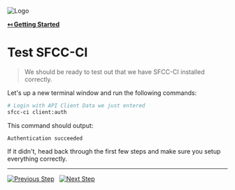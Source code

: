 ![Logo](https://sfccdevops.s3.amazonaws.com/logo-128.png "Logo")

**[↤ Getting Started](../README.md)**

Test SFCC-CI
===

> We should be ready to test out that we have SFCC-CI installed correctly.

Let's up a new terminal window and run the following commands:

```bash
# Login with API Client Data we just entered
sfcc-ci client:auth
```

This command should output:

```text
Authentication succeeded
```

If it didn't, head back through the first few steps and make sure you setup everything correctly.

---

[![Previous Step](https://img.shields.io/badge/Previous-121212.svg?logo=github&style=for-the-badge)](./adding-environment-variables.md) &nbsp; [![Next Step](https://img.shields.io/badge/Next_Step-1aa0db.svg?logo=github&style=for-the-badge)](./fetch-sandbox-uuid.md)
